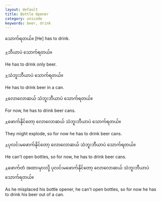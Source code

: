```yaml
---
layout: default
title: Bottle Opener
category: unicode
keywords: beer, drink
---
```


<p><span class='mm3'>သောက်ရတယ်။</span> [He] has to drink.</p>
<p class="hide-trigger"><a href='#'>+</a><span class='mm3'>ဘီယာပဲ သောက်ရတယ်။</span></p>
<p class='hide-this'>He has to drink only beer.</p>

<p class="hide-trigger"><a href='#'>+</a><span class='mm3'>သံဘူးဘီယာပဲ သောက်ရတယ်။</span></p>
<p class='hide-this'>He has to drink beer in a can.</p>

<p class="hide-trigger"><a href='#'>+</a><span class='mm3'>လောလောဆယ် သံဘူးဘီယာပဲ သောက်ရတယ်။</span></p>
<p class='hide-this'>For now, he has to drink beer cans.</p>

<p class="hide-trigger"><a href='#'>+</a><span class='mm3'>ဖောက်နိုင်တော့ လောလောဆယ် သံဘူးဘီယာပဲ သောက်ရတယ်။</span></p>
<p class='hide-this'>They might explode, so for now he has to drink beer cans.</p>

<p class="hide-trigger"><a href='#'>+</a><span class='mm3'>ပုလင်းမဖောက်နိုင်တော့ လောလောဆယ် သံဘူးဘီယာပဲ သောက်ရတယ်။</span></p>
<p class='hide-this'>He can't open bottles, so for now, he has to drink beer cans.</p>

<p class="hide-trigger"><a href='#'>+</a><span class='mm3'>ဖောက်တံ အထားမှားလို့ ပုလင်းမဖောက်နိုင်တော့ လောလောဆယ် သံဘူးဘီယာပဲ သောက်ရတယ်။</span></p>
<p class='hide-this'>As he misplaced his bottle opener, he can't open bottles, so for now he has to drink his beer out of a can.</p>

